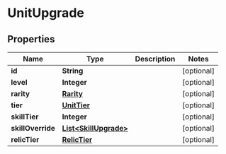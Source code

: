 

# UnitUpgrade


## Properties

| Name | Type | Description | Notes |
|------------ | ------------- | ------------- | -------------|
|**id** | **String** |  |  [optional] |
|**level** | **Integer** |  |  [optional] |
|**rarity** | [**Rarity**](Rarity.md) |  |  [optional] |
|**tier** | [**UnitTier**](UnitTier.md) |  |  [optional] |
|**skillTier** | **Integer** |  |  [optional] |
|**skillOverride** | [**List&lt;SkillUpgrade&gt;**](SkillUpgrade.md) |  |  [optional] |
|**relicTier** | [**RelicTier**](RelicTier.md) |  |  [optional] |



